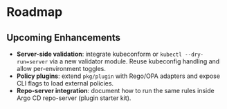 # Roadmap

## Upcoming Enhancements

- **Server-side validation**: integrate kubeconform or `kubectl --dry-run=server` via a new validator module. Reuse kubeconfig handling and allow per-environment toggles.
- **Policy plugins**: extend `pkg/plugin` with Rego/OPA adapters and expose CLI flags to load external policies.
- **Repo-server integration**: document how to run the same rules inside Argo CD repo-server (plugin starter kit).
